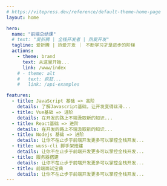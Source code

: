 ```yaml
---
# https://vitepress.dev/reference/default-theme-home-page
layout: home

hero:
  name: "前端总结课"
  # text: "爱折腾 | 全栈开发者 | 热爱开发"
  tagline: 爱折腾 | 热爱开发 ｜ 不断学习才是进步的阶梯
  actions:
    - theme: brand
      text: 从这里开始...
      link: /www/index
    # - theme: alt
    #   text: 疯狂...
    #   link: /api-examples

features:
  - title: JavaScript 基础 => 高阶
    details: 了解Javascript基础，让开发变得丝滑...
  - title: Vue基础 => 进阶
    details: 在开发的路上不端汲取新的知识...
  - title: React基础 => 进阶
    details: 在开发的路上不端汲取新的知识...
  - title: Nodejs 基础 => 进阶
    details: 让你不在止步于前端开发更多可以掌控全栈开发...
  - title: wuss-cli 脚手架搭建
    details: 让你不在止步于前端开发更多可以掌控全栈开发...
  - title: 服务器搭建
    details: 让你不在止步于前端开发更多可以掌控全栈开发...
  - title: 前端面试宝典
    details: 让你不在止步于前端开发更多可以掌控全栈开发...
---
```




